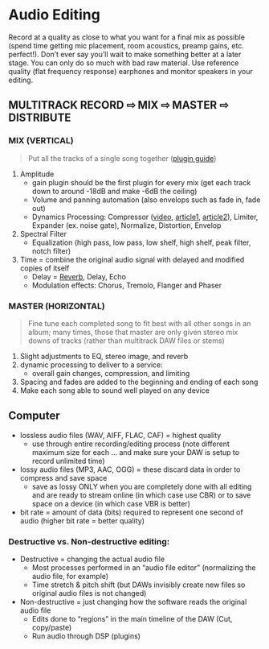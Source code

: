 # Audio Editing

Record at a quality as close to what you want for a final mix as possible \(spend time getting mic placement, room acoustics, preamp gains, etc. perfect!\). Don’t ever say you’ll wait to make something better at a later stage. You can only do so much with bad raw material. Use reference quality \(flat frequency response\) earphones and monitor speakers in your editing.

## **MULTITRACK RECORD** ⇨ **MIX** ⇨ **MASTER** ⇨ **DISTRIBUTE**

### **MIX** \(VERTICAL\)

> Put all the tracks of a single song together \([plugin guide](https://blog.landr.com/audio-effects-plugins-guide/)\)

1. Amplitude
   * gain plugin should be the first plugin for every mix \(get each track down to around -18dB and make -6dB the ceiling\)
   * Volume and panning automation \(also envelops such as fade in, fade out\)
   * Dynamics Processing: Compressor \([video](https://www.youtube.com/watch?v=5pXbd1QcdcU), [article1](https://patches.zone/compression-guide), [article2](https://flypaper.soundfly.com/produce/compression-audio-basics/)\), Limiter, Expander \(ex. noise gate\), Normalize, Distortion, Envelop
2. Spectral Filter
   * Equalization \(high pass, low pass, low shelf, high shelf, peak filter, notch filter\)
3. Time = combine the original audio signal with delayed and modified copies of itself
   * Delay = [Reverb](https://flypaper.soundfly.com/produce/artificial-space-place-reverb-tech-primer/), Delay, Echo
   * Modulation effects: Chorus, Tremolo, Flanger and Phaser

### **MASTER** \(HORIZONTAL\)

> Fine tune each completed song to fit best with all other songs in an album; many times, those that master are only given stereo mix downs of tracks \(rather than multitrack DAW files or stems\)

1. Slight adjustments to EQ, stereo image, and reverb
2. dynamic processing to deliver to a service:
   * overall gain changes, compression, and limiting
3. Spacing and fades are added to the beginning and ending of each song
4. Make each song able to sound well played on any device

## **Computer**

* lossless audio files \(WAV, AIFF, FLAC, CAF\) = highest quality
  * use through entire recording/editing process \(note different maximum size for each … and make sure your DAW is setup to record unlimited time\)
* lossy audio files \(MP3, AAC, OGG\) = these discard data in order to compress and save space
  * save as lossy ONLY when you are completely done with all editing and are ready to stream online \(in which case use CBR\) or to save space on a device \(in which case VBR is better\)
* bit rate = amount of data \(bits\) required to represent one second of audio \(higher bit rate = better quality\)

### **Destructive vs. Non-destructive editing:**

* Destructive = changing the actual audio file
  * Most processes performed in an “audio file editor” \(normalizing the audio file, for example\)
  * Time stretch & pitch shift \(but DAWs invisibly create new files so original audio files is not changed\)
* Non-destructive = just changing how the software reads the original audio file
  * Edits done to “regions” in the main timeline of the DAW \(Cut, copy/paste\)
  * Run audio through DSP \(plugins\)

